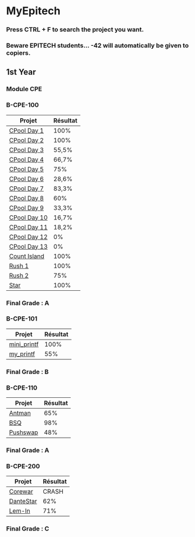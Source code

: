 # MyEpitech

### Press CTRL + F to search the project you want.
### Beware EPITECH students... -42 will automatically be given to copiers.

## 1st Year

### Module CPE
### B-CPE-100
| Projet             | Résultat |
|--------------------|----------|
| [CPool Day 1](https://github.com/Fohz67/MyEpitech/tree/main/B/CPE/100/CPool%20Day%201) | 100%      |
| [CPool Day 2](https://github.com/Fohz67/MyEpitech/tree/main/B/CPE/100/CPool%20Day%202) | 100%      |
| [CPool Day 3](https://github.com/Fohz67/MyEpitech/tree/main/B/CPE/100/CPool%20Day%203) | 55,5%      |
| [CPool Day 4](https://github.com/Fohz67/MyEpitech/tree/main/B/CPE/100/CPool%20Day%204) | 66,7%      |
| [CPool Day 5](https://github.com/Fohz67/MyEpitech/tree/main/B/CPE/100/CPool%20Day%205) | 75%      |
| [CPool Day 6](https://github.com/Fohz67/MyEpitech/tree/main/B/CPE/100/CPool%20Day%206) | 28,6%      |
| [CPool Day 7](https://github.com/Fohz67/MyEpitech/tree/main/B/CPE/100/CPool%20Day%207) | 83,3%      |
| [CPool Day 8](https://github.com/Fohz67/MyEpitech/tree/main/B/CPE/100/CPool%20Day%208) | 60%      |
| [CPool Day 9](https://github.com/Fohz67/MyEpitech/tree/main/B/CPE/100/CPool%20Day%209) | 33,3%      |
| [CPool Day 10](https://github.com/Fohz67/MyEpitech/tree/main/B/CPE/100/CPool%20Day%2010) | 16,7%      |
| [CPool Day 11](https://github.com/Fohz67/MyEpitech/tree/main/B/CPE/100/CPool%20Day%2011) | 18,2%      |
| [CPool Day 12](https://github.com/Fohz67/MyEpitech/tree/main/B/CPE/100/CPool%20Day%2012) | 0%      |
| [CPool Day 13](https://github.com/Fohz67/MyEpitech/tree/main/B/CPE/100/CPool%20Day%2013) | 0%      |
| [Count Island](https://github.com/Fohz67/MyEpitech/tree/main/B/CPE/100/Count%20Island) | 100%      |
| [Rush 1](https://github.com/Fohz67/MyEpitech/tree/main/B/CPE/100/Rush%201) | 100%      |
| [Rush 2](https://github.com/Fohz67/MyEpitech/tree/main/B/CPE/100/Rush%202) | 75%      |
| [Star](https://github.com/Fohz67/MyEpitech/tree/main/B/CPE/100/Star) | 100%      |
### Final Grade : A

### B-CPE-101
| Projet             | Résultat |
|--------------------|----------|
| [mini_printf](https://github.com/Fohz67/MyEpitech/tree/main/B/CPE/101/mini_printf) | 100%      |
| [my_printf](https://github.com/Fohz67/MyEpitech/tree/main/B/CPE/101/my_printf) | 55%      |
### Final Grade : B

### B-CPE-110
| Projet             | Résultat |
|--------------------|----------|
| [Antman](https://github.com/Fohz67/MyEpitech/tree/main/B/CPE/110/Antman) | 65%      |
| [BSQ](https://github.com/Fohz67/MyEpitech/tree/main/B/CPE/110/BSQ) | 98%      |
| [Pushswap](https://github.com/Fohz67/MyEpitech/tree/main/B/CPE/110/Pushswap) | 48%      |
### Final Grade : A

### B-CPE-200
| Projet             | Résultat |
|--------------------|----------|
| [Corewar](https://github.com/Fohz67/MyEpitech/tree/main/B/CPE/200/Corewar) | CRASH      |
| [DanteStar](https://github.com/Fohz67/MyEpitech/tree/main/B/CPE/200/DanteStar) | 62%      |
| [Lem-In](https://github.com/Fohz67/MyEpitech/tree/main/B/CPE/200/Lem-In) | 71%      |
### Final Grade : C
